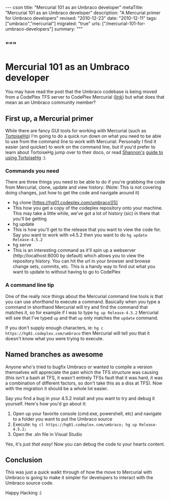 --- cson
title: "Mercurial 101 as an Umbraco developer"
metaTitle: "Mercurial 101 as an Umbraco developer"
description: "A Mercurial primer for Umbraco developers"
revised: "2010-12-23"
date: "2010-12-11"
tags: ["umbraco","mercurial"]
migrated: "true"
urls: ["/mercurial-101-for-umbraco-developers"]
summary: """

"""
---
# Mercurial 101 as an Umbraco developer

You may have read the post that the Umbraco codebase is being moved from a CodePlex TFS server to CodePlex Mercurial ([link][1]) but what does that mean as an Umbraco community member?

## First up, a Mercurial primer

While there are fancy GUI tools for working with Mercurial (such as [TortoiseHg][2]) I'm going to do a quick run down on what you need to be able to use from the command line to work with Mercurial. Personally I find it easier (and quicker) to work on the command line, but if you'd prefer to learn about TortoiseHg jump over to their doco, or read [Shannon's][3] [guide to using TortoiseHg][4] :).

### Commands you need

There are three things you need to be able to do if you're grabbing the code from Mercurial, clone, update and view history: (Note: This is not covering doing changes, just how to get the code and navigate around it)

 * hg clone [https://hg01.codeplex.com/umbraco][5]
  * This how you get a copy of the codeplex repository onto your machine. This may take a little while, we've got a lot of history (sic) in there that you'll be getting
 * hg update <version you want>
  * This is how you'll get to the release that you want to view the code for. Say you want to work with v4.5.2 then you want to do `hg update Release-4.5.2`
 * hg serve
  * This is an interesting command as it'll spin up a webserver (http://localhost:8000 by default) which allows you to view the repository history. You can hit the url in your browser and browse change sets, commits, etc. This is a handy way to find out what you want to update to without having to go to CodePlex

### A command line tip

One of the really nice things about the Mercurial command line tools is that you can use *shorthand* to execute a command. Basically when you type a command in shorthand Mercurial will try and find the command that matches it, so for example if I was to type `hg up Release-4.5.2` Mercurial will see that I've typed `up` and that `up` only matches the `update` command.

If you don't supply enough characters, ie: `hg c https://hg01.codeplex.com/umbraco` then Mercurial will tell you that it doesn't know what you were trying to execute.

## Named branches as awesome

Anyone who's tried to bugfix Umbraco or wanted to compile a version themselves will appreciate the pain which the TFS structure was causing (this isn't a bash at TFS, it wasn't entirely TFSs fault that it was hard, it was a combination of different factors, so don't take this as a diss at TFS). Now with the migration it should be a whole lot easier.

Say you find a bug in your 4.5.2 install and you want to try and debug it yourself. Here's how you'd go about it:

1. Open up your favorite console (cmd.exe, powershell, etc) and navigate to a folder you want to put the Umbraco source
2. Execute: `hg cl https://hg01.codeplex.com/umbraco; hg up Release-4.5.2;`
3. Open the .sln file in Visual Studio

Yes, it's *just that easy*! Now you can debug the code to your hearts content.

## Conclusion

This was just a quick walkt through of how the move to Mercurial with Umbraco is going to make it simpler for developers to interact with the Umbraco source code.

Happy Hacking :)


  [1]: http://umbraco.org/follow-us/blog-archive/2010/12/8/heads-up-umbraco-sourcecode-at-codeplex-to-switch-to-mercurial
  [2]: http://tortoisehg.bitbucket.org/
  [3]: http://shazwazza.com/
  [4]: http://shazwazza.com/post/A-UI-guide-to-using-Umbracoe28099s-new-repository-format-Mercurial.aspx
  [5]: https://hg01.codeplex.com/umbraco